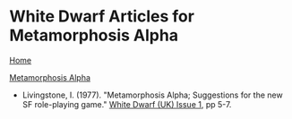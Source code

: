# White Dwarf Articles for Metamorphosis Alpha
[Home](/README.md)

[Metamorphosis Alpha](https://en.wikipedia.org/wiki/Metamorphosis_Alpha)

* Livingstone, I. (1977). "Metamorphosis Alpha; Suggestions for the new SF role-playing game." [White Dwarf (UK) Issue 1](/wd-uk/wd-uk-001-1977-06.md#metamorphosis-alpha), pp 5-7.